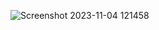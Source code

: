 
![Screenshot 2023-11-04 121458](https://github.com/TharushiSath/To-Do-List/assets/148171100/1678fed6-8c15-4fef-a674-7912da30c166)
